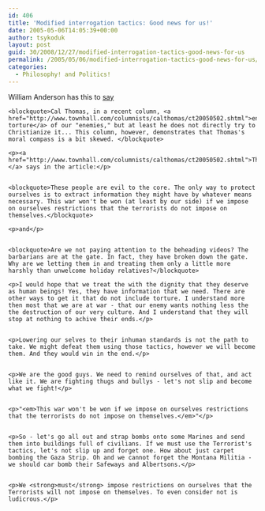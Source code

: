 ```yaml
---
id: 406
title: 'Modified interrogation tactics: Good news for us!'
date: 2005-05-06T14:05:39+00:00
author: tsykoduk
layout: post
guid: 30/2008/12/27/modified-interrogation-tactics-good-news-for-us
permalink: /2005/05/06/modified-interrogation-tactics-good-news-for-us/
categories:
  - Philosophy! and Politics!
---
```

<p>William Anderson has this to <a href="http://blog.lewrockwell.com/lewrw/archives/007992.html#more">say</a></p>


	<blockquote>Cal Thomas, in a recent column, <a href="http://www.townhall.com/columnists/calthomas/ct20050502.shtml">endorses torture</a> of our "enemies," but at least he does not directly try to Christianize it... This column, however, demonstrates that Thomas's moral compass is a bit skewed. </blockquote>

	<p><a href="http://www.townhall.com/columnists/calthomas/ct20050502.shtml">Thomas </a> says in the article:</p>


	<blockquote>These people are evil to the core. The only way to protect ourselves is to extract information they might have by whatever means necessary. This war won't be won (at least by our side) if we impose on ourselves restrictions that the terrorists do not impose on themselves.</blockquote>

	<p>and</p>


	<blockquote>Are we not paying attention to the beheading videos? The barbarians are at the gate. In fact, they have broken down the gate. Why are we letting them in and treating them only a little more harshly than unwelcome holiday relatives?</blockquote>

	<p>I would hope that we treat the with the dignity that they deserve as human beings! Yes, they have information that we need. There are other ways to get it that do not include torture. I understand more then most that we are at war - that our enemy wants nothing less the the destruction of our very culture. And I understand that they will stop at nothing to achive their ends.</p>


	<p>Lowering our selves to their inhuman standards is not the path to take. We might defeat them using those tactics, however we will become them. And they would win in the end.</p>


	<p>We are the good guys. We need to remind ourselves of that, and act like it. We are fighting thugs and bullys - let's not slip and become what we fight!</p>


	<p>"<em>This war won't be won if we impose on ourselves restrictions that the terrorists do not impose on themselves.</em>"</p>


	<p>So - let's go all out and strap bombs onto some Marines and send them into buildings full of civilians. If we must use the Terrorist's tactics, let's not slip up and forget one. How about just carpet bombing the Gaza Strip. Oh and we cannot forget the Montana Militia - we should car bomb their Safeways and Albertsons.</p>


	<p>We <strong>must</strong> impose restrictions on ourselves that the Terrorists will not impose on themselves. To even consider not is ludicrous.</p>